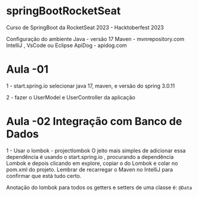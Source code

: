 # springBootRocketSeat
Curso de SpringBoot da RocketSeat 2023 - Hacktoberfest 2023

Configuração do ambiente
Java - versão 17
Maven - mvnrepository.com
IntelliJ , VsCode ou Eclipse
ApiDog - apidog.com

# Aula -01 

1 - start.spring.io 
  selecionar java 17, maven, e versão do spring 3.0.11

2 - fazer o UserModel e UserController da aplicação 

# Aula -02 Integração com Banco de Dados

1 - Usar o lombok  - projectlombok
    O jeito mais simples de adicionar essa dependência é usando o start.spring.io , procurando a dependência Lombok e depois clicando em explore, copiar o <dependency> do Lombok e colar no pom.xml do projeto. 
   Lembrar de recarregar o Maven no IntelliJ para confirmar que está tudo certo.

   Anotação do lombok para todos os getters e setters de uma classe é:
   `@Data`





